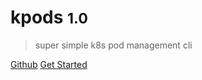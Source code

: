 # kpods <small>1.0</small>

> super simple k8s pod management cli


[<i class="fab fa-github"></i>  Github](https://github.com/tool3/kpods)
[Get Started](/#kpods)